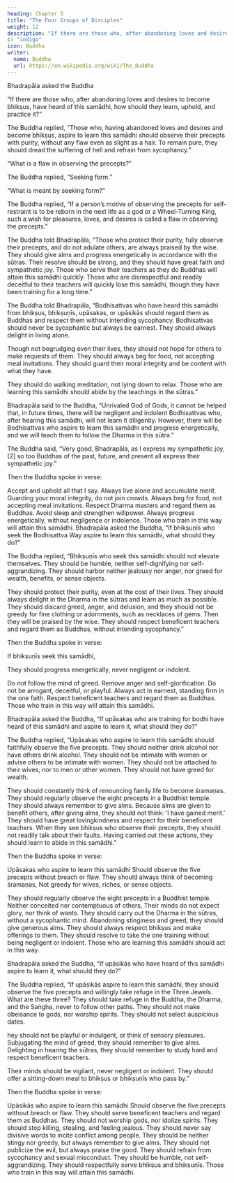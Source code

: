 ```yaml
---
heading: Chapter 5
title: "The Four Groups of Disciples"
weight: 12
description: "If there are those who, after abandoning loves and desires to become bhikṣus, have heard of this samādhi, how should they learn, uphold, and practice it?"
c: "indigo"
icon: Buddha
writer:
  name: Buddha
  url: https://en.wikipedia.org/wiki/The_Buddha
---
```



Bhadrapāla asked the Buddha

“If there are those who, after abandoning loves and desires to become bhikṣus, have heard of this samādhi, how should they learn, uphold, and practice it?”

The Buddha replied, “Those who, having abandoned loves and desires and become bhikṣus, aspire to learn this samādhi should observe their precepts with purity, without any flaw even as slight as a hair. To remain pure, they should dread the suffering of hell and refrain from sycophancy.”

“What is a flaw in observing the precepts?”

The Buddha replied, “Seeking form.”

“What is meant by seeking form?”

The Buddha replied, “If a person’s motive of observing the precepts for self-restraint is to be reborn in the next life as a god or a Wheel-Turning King, such a wish for pleasures, loves, and desires is called a flaw in observing the precepts.”

The Buddha told Bhadrapāla, “Those who protect their purity, fully observe their precepts, and do not adulate others, are always praised by the wise. They should give alms and progress energetically in accordance with the sūtras. Their resolve should be strong, and they should have great faith and sympathetic joy. Those who serve their teachers as they do Buddhas will attain this samādhi quickly. Those who are disrespectful and readily deceitful to their teachers will quickly lose this samādhi, though they have been training for a long time.”

The Buddha told Bhadrapāla, “Bodhisattvas who have heard this samādhi from bhikṣus, bhikṣuṇīs, upāsakas, or upāsikās should regard them as Buddhas and respect them without intending sycophancy. Bodhisattvas should never be sycophantic but always be earnest. They should always delight in living alone. 

Though not begrudging even their lives, they should not hope for others to make requests of them. They should always beg for food, not accepting meal invitations. They should guard their moral integrity and be content with what they have. 

They should do walking meditation, not lying down to relax. Those who are learning this samādhi should abide by the teachings in the sūtras.”

Bhadrapāla said to the Buddha, “Unrivaled God of Gods, it cannot be helped that, in future times, there will be negligent and indolent Bodhisattvas who, after hearing this samādhi, will not learn it diligently. However, there will be Bodhisattvas who aspire to learn this samādhi and progress energetically, and we will teach them to follow the Dharma in this sūtra.”

The Buddha said, “Very good, Bhadrapāla, as I express my sympathetic joy,[2] so too Buddhas of the past, future, and present all express their sympathetic joy.”

Then the Buddha spoke in verse:

Accept and uphold all that I say.
Always live alone and accumulate merit.
Guarding your moral integrity, do not join crowds.
Always beg for food, not accepting meal invitations.
Respect Dharma masters and regard them as Buddhas.
Avoid sleep and strengthen willpower.
Always progress energetically, without negligence or indolence.
Those who train in this way will attain this samādhi.
Bhadrapāla asked the Buddha, “If bhikṣuṇīs who seek the Bodhisattva Way aspire to learn this samādhi, what should they do?”

The Buddha replied, “Bhikṣuṇīs who seek this samādhi should not elevate themselves. They should be humble, neither self-dignifying nor self-aggrandizing. They should harbor neither jealousy nor anger, nor greed for wealth, benefits, or sense objects. 

They should protect their purity, even at the cost of their lives. They should always delight in the Dharma in the sūtras and learn as much as possible. They should discard greed, anger, and delusion, and they should not be greedy for fine clothing or adornments, such as necklaces of gems. Then they will be praised by the wise. They should respect beneficent teachers and regard them as Buddhas, without intending sycophancy.”

Then the Buddha spoke in verse:

If bhikṣuṇīs seek this samādhi,

They should progress energetically, never negligent or indolent.

Do not follow the mind of greed.
Remove anger and self-glorification.
Do not be arrogant, deceitful, or playful.
Always act in earnest, standing firm in the one faith.
Respect beneficent teachers and regard them as Buddhas.
Those who train in this way will attain this samādhi.

Bhadrapāla asked the Buddha, “If upāsakas who are training for bodhi have heard of this samādhi and aspire to learn it, what should they do?”

The Buddha replied, “Upāsakas who aspire to learn this samādhi should faithfully observe the five precepts. They should neither drink alcohol nor have others drink alcohol. They should not be intimate with women or advise others to be intimate with women. They should not be attached to their wives, nor to men or other women. They should not have greed for wealth. 

They should constantly think of renouncing family life to become śramaṇas. They should regularly observe the eight precepts in a Buddhist temple. They should always remember to give alms. Because alms are given to benefit others, after giving alms, they should not think: ‘I have gained merit.’ They should have great lovingkindness and respect for their beneficent teachers. When they see bhikṣus who observe their precepts, they should not readily talk about their faults. Having carried out these actions, they should learn to abide in this samādhi.”

Then the Buddha spoke in verse:

Upāsakas who aspire to learn this samādhi
Should observe the five precepts without breach or flaw.
They should always think of becoming śramaṇas,
Not greedy for wives, riches, or sense objects.

They should regularly observe the eight precepts in a Buddhist temple.
Neither conceited nor contemptuous of others,
Their minds do not expect glory, nor think of wants.
They should carry out the Dharma in the sūtras, without a sycophantic mind.
Abandoning stinginess and greed, they should give generous alms.
They should always respect bhikṣus and make offerings to them.
They should resolve to take the one training without being negligent or indolent.
Those who are learning this samādhi should act in this way.

Bhadrapāla asked the Buddha, “If upāsikās who have heard of this samādhi aspire to learn it, what should they do?”

The Buddha replied, “If upāsikās aspire to learn this samādhi, they should observe the five precepts and willingly take refuge in the Three Jewels. What are these three? They should take refuge in the Buddha, the Dharma, and the Saṅgha, never to follow other paths. They should not make obeisance to gods, nor worship spirits. They should not select auspicious dates. 

hey should not be playful or indulgent, or think of sensory pleasures. Subjugating the mind of greed, they should remember to give alms. Delighting in hearing the sūtras, they should remember to study hard and respect beneficent teachers. 

Their minds should be vigilant, never negligent or indolent. They should offer a sitting-down meal to bhikṣus or bhikṣuṇīs who pass by.”

Then the Buddha spoke in verse:

Upāsikās who aspire to learn this samādhi
Should observe the five precepts without breach or flaw.
They should serve beneficent teachers and regard them as Buddhas.
They should not worship gods, nor idolize spirits.
They should stop killing, stealing, and feeling jealous.
They should never say divisive words to incite conflict among people.
They should be neither stingy nor greedy, but always remember to give alms.
They should not publicize the evil, but always praise the good.
They should refrain from sycophancy and sexual misconduct.
They should be humble, not self-aggrandizing.
They should respectfully serve bhikṣus and bhikṣuṇīs.
Those who train in this way will attain this samādhi.
